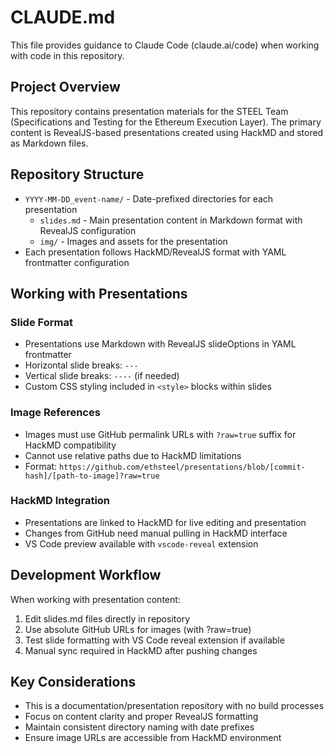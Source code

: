 # CLAUDE.md

This file provides guidance to Claude Code (claude.ai/code) when working with code in this repository.

## Project Overview

This repository contains presentation materials for the STEEL Team (Specifications and Testing for the Ethereum Execution Layer). The primary content is RevealJS-based presentations created using HackMD and stored as Markdown files.

## Repository Structure

- `YYYY-MM-DD_event-name/` - Date-prefixed directories for each presentation
  - `slides.md` - Main presentation content in Markdown format with RevealJS configuration
  - `img/` - Images and assets for the presentation
- Each presentation follows HackMD/RevealJS format with YAML frontmatter configuration

## Working with Presentations

### Slide Format
- Presentations use Markdown with RevealJS slideOptions in YAML frontmatter
- Horizontal slide breaks: `---`
- Vertical slide breaks: `----` (if needed)
- Custom CSS styling included in `<style>` blocks within slides

### Image References
- Images must use GitHub permalink URLs with `?raw=true` suffix for HackMD compatibility
- Cannot use relative paths due to HackMD limitations
- Format: `https://github.com/ethsteel/presentations/blob/[commit-hash]/[path-to-image]?raw=true`

### HackMD Integration
- Presentations are linked to HackMD for live editing and presentation
- Changes from GitHub need manual pulling in HackMD interface
- VS Code preview available with `vscode-reveal` extension

## Development Workflow

When working with presentation content:
1. Edit slides.md files directly in repository
2. Use absolute GitHub URLs for images (with ?raw=true)
3. Test slide formatting with VS Code reveal extension if available
4. Manual sync required in HackMD after pushing changes

## Key Considerations

- This is a documentation/presentation repository with no build processes
- Focus on content clarity and proper RevealJS formatting
- Maintain consistent directory naming with date prefixes
- Ensure image URLs are accessible from HackMD environment